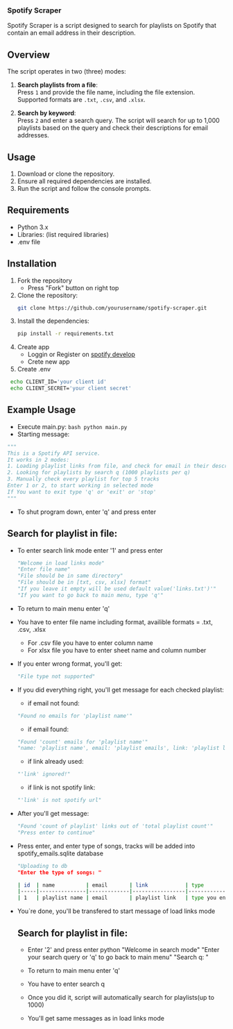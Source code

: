 ### Spotify Scraper

Spotify Scraper is a script designed to search for playlists on Spotify that contain an email address in their description.

## Overview

The script operates in two (three) modes:

1. **Search playlists from a file**:  
   Press `1` and provide the file name, including the file extension. Supported formats are `.txt`, `.csv`, and `.xlsx`.
   
2. **Search by keyword**:  
   Press `2` and enter a search query. The script will search for up to 1,000 playlists based on the query and check their descriptions for email addresses.

## Usage

1. Download or clone the repository.
2. Ensure all required dependencies are installed.
3. Run the script and follow the console prompts.

## Requirements

- Python 3.x
- Libraries: (list required libraries)
- .env file

## Installation

1. Fork the repository
   - Press "Fork" button on right top
2. Clone the repository:
    ```bash
    git clone https://github.com/yourusername/spotify-scraper.git
    ```
3. Install the dependencies:
    ```bash
    pip install -r requirements.txt
    ```
4. Create app
   - Loggin or Register on [spotify develop](https://developer.spotify.com/)
   - Crete new app
5. Create .env
  ```bash
   echo CLIENT_ID='your client id'
   echo CLIENT_SECRET='your client secret'
   ```


## Example Usage

   - Execute main.py:
    ```bash
    python main.py
    ```
   - Starting message:
   ```python
   """
   This is a Spotify API service.
   It works in 2 modes:
   1. Loading playlist links from file, and check for email in their description
   2. Looking for playlists by search q (1000 playlists per q)
   3. Manually check every playlist for top 5 tracks
   Enter 1 or 2, to start working in selected mode
   If You want to exit type 'q' or 'exit' or 'stop'
   """
   ```
   - To shut program down, enter 'q' and press enter
   ## Search for playlist in file:
   - To enter search link mode enter '1' and press enter
     ```python
     "Welcome in load links mode"
     "Enter file name"
     "File should be in same directory"
     "File should be in [txt, csv, xlsx] format"
     "If you leave it empty will be used default value('links.txt')'"
     "If you want to go back to main menu, type 'q'"
     ```
   - To return to main menu enter 'q'
   - You have to enter file name including format, availible formats = .txt, .csv, .xlsx
      - For .csv file you have to enter column name
      - For xlsx file you have to enter sheet name and column number
   - If you enter wrong format, you'll get:
     ```python
     "File type not supported"
     ```
   - If you did everything right, you'll get message for each checked playlist:
     - if email not found:
     ```python
     "Found no emails for 'playlist name'"
     ```
     - if email found:
     ```python
     "Found 'count' emails for 'playlist name'"
     "name: 'playlist name', email: 'playlist emails', link: 'playlist link"
     ```
      - if link already used:
     ```python
     "'link' ignored!"
     ```
      - if link is not spotify link:
     ```python
     "'link' is not spotify url"
   - After you'll get message:
     ```python
     "Found 'count of playlist' links out of 'total playlist count'"
     "Press enter to continue"
   - Press enter, and enter type of songs, tracks will be added into spotify_emails.sqlite database
     ```python
     "Uploading to db
     "Enter the type of songs: "
     ```
     ```bash
     | id  | name          | email       | link            | type            |
     |-----|---------------|-------------|-----------------|-----------------|
     | 1   | playlist name | email       | playlist link   | type you entered|
     ```
   - You`re done, you'll be transfered to start message of load links mode

     ## Search for playlist in file:
     - Enter '2' and press enter
     python
     "Welcome in search mode"
     "Enter your search query or 'q' to go back to main menu"
     "Search q: "
     
     - To return to main menu enter 'q'
     - You have to enter search q
     - Once you did it, script will automatically search for playlists(up to 1000)
     - You'll get same messages as in load links mode
